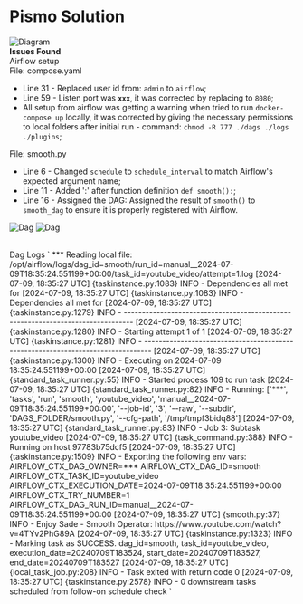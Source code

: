 # Pismo Solution


![Diagram](https://github.com/marcusarenas/pismo/blob/master/solution_images/pismo.drawio.svg?raw=true)
<br>
<b>Issues Found</b>
<br>
Airflow setup <br>
File: compose.yaml
- Line 31 - Replaced user id from: `admin` to `airflow`;
- Line 59 - Listen port was <b>`xxx`</b>, it was corrected by replacing to `8080`;
- All setup from airflow was getting a warning when tried to run `docker-compose up` locally, it was corrected by giving the necessary permissions to local folders after initial run - command: `chmod -R 777 ./dags ./logs ./plugins`;

File: smooth.py
- Line 6 - Changed `schedule` to `schedule_interval` to match Airflow's expected argument name;
- Line 11 - Added ':' after function definition `def smooth():`;
- Line 16 - Assigned the DAG: Assigned the result of `smooth()` to `smooth_dag` to ensure it is properly registered with Airflow.

![Dag](https://github.com/marcusarenas/pismo/blob/master/solution_images/dag_executed0.png?raw=true)
![Dag](https://github.com/marcusarenas/pismo/blob/master/solution_images/dag_executed.png?raw=true)

<br>
Dag Logs
`
*** Reading local file: /opt/airflow/logs/dag_id=smooth/run_id=manual__2024-07-09T18:35:24.551199+00:00/task_id=youtube_video/attempt=1.log
[2024-07-09, 18:35:27 UTC] {taskinstance.py:1083} INFO - Dependencies all met for <TaskInstance: smooth.youtube_video manual__2024-07-09T18:35:24.551199+00:00 [queued]>
[2024-07-09, 18:35:27 UTC] {taskinstance.py:1083} INFO - Dependencies all met for <TaskInstance: smooth.youtube_video manual__2024-07-09T18:35:24.551199+00:00 [queued]>
[2024-07-09, 18:35:27 UTC] {taskinstance.py:1279} INFO - 
--------------------------------------------------------------------------------
[2024-07-09, 18:35:27 UTC] {taskinstance.py:1280} INFO - Starting attempt 1 of 1
[2024-07-09, 18:35:27 UTC] {taskinstance.py:1281} INFO - 
--------------------------------------------------------------------------------
[2024-07-09, 18:35:27 UTC] {taskinstance.py:1300} INFO - Executing <Task(SmoothOperator): youtube_video> on 2024-07-09 18:35:24.551199+00:00
[2024-07-09, 18:35:27 UTC] {standard_task_runner.py:55} INFO - Started process 109 to run task
[2024-07-09, 18:35:27 UTC] {standard_task_runner.py:82} INFO - Running: ['***', 'tasks', 'run', 'smooth', 'youtube_video', 'manual__2024-07-09T18:35:24.551199+00:00', '--job-id', '3', '--raw', '--subdir', 'DAGS_FOLDER/smooth.py', '--cfg-path', '/tmp/tmpf3bidq88']
[2024-07-09, 18:35:27 UTC] {standard_task_runner.py:83} INFO - Job 3: Subtask youtube_video
[2024-07-09, 18:35:27 UTC] {task_command.py:388} INFO - Running <TaskInstance: smooth.youtube_video manual__2024-07-09T18:35:24.551199+00:00 [running]> on host 97783b75dcf5
[2024-07-09, 18:35:27 UTC] {taskinstance.py:1509} INFO - Exporting the following env vars:
AIRFLOW_CTX_DAG_OWNER=***
AIRFLOW_CTX_DAG_ID=smooth
AIRFLOW_CTX_TASK_ID=youtube_video
AIRFLOW_CTX_EXECUTION_DATE=2024-07-09T18:35:24.551199+00:00
AIRFLOW_CTX_TRY_NUMBER=1
AIRFLOW_CTX_DAG_RUN_ID=manual__2024-07-09T18:35:24.551199+00:00
[2024-07-09, 18:35:27 UTC] {smooth.py:37} INFO - Enjoy Sade - Smooth Operator: https://www.youtube.com/watch?v=4TYv2PhG89A
[2024-07-09, 18:35:27 UTC] {taskinstance.py:1323} INFO - Marking task as SUCCESS. dag_id=smooth, task_id=youtube_video, execution_date=20240709T183524, start_date=20240709T183527, end_date=20240709T183527
[2024-07-09, 18:35:27 UTC] {local_task_job.py:208} INFO - Task exited with return code 0
[2024-07-09, 18:35:27 UTC] {taskinstance.py:2578} INFO - 0 downstream tasks scheduled from follow-on schedule check
`